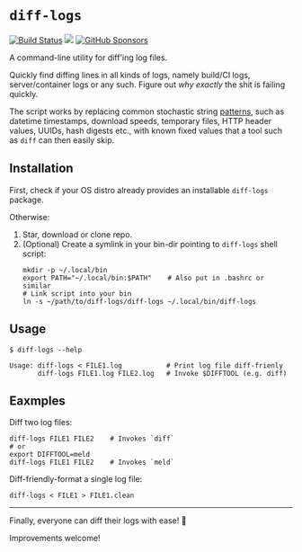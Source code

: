 `diff-logs`
===========
[![Build Status](https://img.shields.io/github/actions/workflow/status/kernc/diff-logs/ci.yml?branch=master&style=for-the-badge)](https://github.com/kernc/diff-logs/actions)
[![](https://img.shields.io/github/issues/kernc/diff-logs?style=for-the-badge)](#)
[![GitHub Sponsors](https://img.shields.io/github/sponsors/kernc?color=pink&style=for-the-badge)](https://github.com/sponsors/kernc)

A command-line utility for diff'ing log files.

Quickly find diffing lines in all kinds of logs,
namely build/CI logs, server/container logs or any such.
Figure out _why exactly_ the shit is failing quickly.

The script works by replacing common stochastic string [patterns],
such as datetime timestamps, download speeds, temporary files,
HTTP header values, UUIDs, hash digests etc., with known fixed
values that a tool such as `diff` can then easily skip.

[patterns]: https://github.com/kernc/diff-logs/blob/master/diff-logs.py


Installation
------------
First, check if your OS distro already provides an installable `diff-logs` package.

Otherwise:
1. Star, download or clone repo.
2. (Optional) Create a symlink in your bin-dir pointing to `diff-logs` shell script:
   ```shell
   mkdir -p ~/.local/bin
   export PATH="~/.local/bin:$PATH"    # Also put in .bashrc or similar
   # Link script into your bin
   ln -s ~/path/to/diff-logs/diff-logs ~/.local/bin/diff-logs
   ```


Usage
-----
```shell
$ diff-logs --help

Usage: diff-logs < FILE1.log           # Print log file diff-frienly
       diff-logs FILE1.log FILE2.log   # Invoke $DIFFTOOL (e.g. diff)
```


Eaxmples
--------
Diff two log files:
```shell
diff-logs FILE1 FILE2    # Invokes `diff`
# or
export DIFFTOOL=meld
diff-logs FILE1 FILE2    # Invokes `meld`
```
Diff-friendly-format a single log file:
```shell
diff-logs < FILE1 > FILE1.clean
```

-----
Finally, everyone can diff their logs with ease! 🥳

Improvements welcome!
